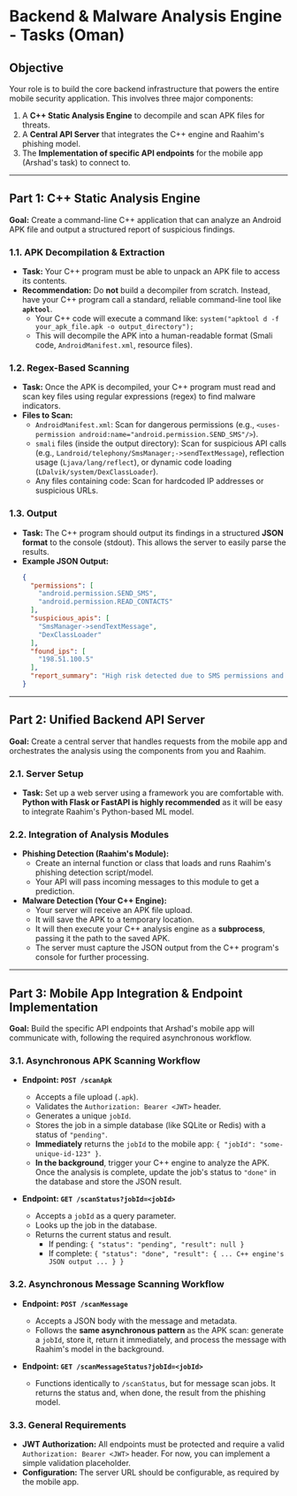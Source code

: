 
# Backend & Malware Analysis Engine - Tasks (Oman)

## Objective

Your role is to build the core backend infrastructure that powers the entire mobile security application. This involves three major components:
1.  A **C++ Static Analysis Engine** to decompile and scan APK files for threats.
2.  A **Central API Server** that integrates the C++ engine and Raahim's phishing model.
3.  The **Implementation of specific API endpoints** for the mobile app (Arshad's task) to connect to.

---

## Part 1: C++ Static Analysis Engine

**Goal:** Create a command-line C++ application that can analyze an Android APK file and output a structured report of suspicious findings.

### 1.1. APK Decompilation & Extraction
-   **Task:** Your C++ program must be able to unpack an APK file to access its contents.
-   **Recommendation:** Do **not** build a decompiler from scratch. Instead, have your C++ program call a standard, reliable command-line tool like **`apktool`**.
    -   Your C++ code will execute a command like: `system("apktool d -f your_apk_file.apk -o output_directory");`
    -   This will decompile the APK into a human-readable format (Smali code, `AndroidManifest.xml`, resource files).

### 1.2. Regex-Based Scanning
-   **Task:** Once the APK is decompiled, your C++ program must read and scan key files using regular expressions (regex) to find malware indicators.
-   **Files to Scan:**
    -   `AndroidManifest.xml`: Scan for dangerous permissions (e.g., `<uses-permission android:name="android.permission.SEND_SMS"/>`).
    -   `smali` files (inside the output directory): Scan for suspicious API calls (e.g., `Landroid/telephony/SmsManager;->sendTextMessage`), reflection usage (`Ljava/lang/reflect`), or dynamic code loading (`LDalvik/system/DexClassLoader`).
    -   Any files containing code: Scan for hardcoded IP addresses or suspicious URLs.

### 1.3. Output
-   **Task:** The C++ program should output its findings in a structured **JSON format** to the console (stdout). This allows the server to easily parse the results.
-   **Example JSON Output:**
    ```json
    {
      "permissions": [
        "android.permission.SEND_SMS",
        "android.permission.READ_CONTACTS"
      ],
      "suspicious_apis": [
        "SmsManager->sendTextMessage",
        "DexClassLoader"
      ],
      "found_ips": [
        "198.51.100.5"
      ],
      "report_summary": "High risk detected due to SMS permissions and C2-like IP address."
    }
    ```

---

## Part 2: Unified Backend API Server

**Goal:** Create a central server that handles requests from the mobile app and orchestrates the analysis using the components from you and Raahim.

### 2.1. Server Setup
-   **Task:** Set up a web server using a framework you are comfortable with. **Python with Flask or FastAPI is highly recommended** as it will be easy to integrate Raahim's Python-based ML model.

### 2.2. Integration of Analysis Modules
-   **Phishing Detection (Raahim's Module):**
    -   Create an internal function or class that loads and runs Raahim's phishing detection script/model.
    -   Your API will pass incoming messages to this module to get a prediction.
-   **Malware Detection (Your C++ Engine):**
    -   Your server will receive an APK file upload.
    -   It will save the APK to a temporary location.
    -   It will then execute your C++ analysis engine as a **subprocess**, passing it the path to the saved APK.
    -   The server must capture the JSON output from the C++ program's console for further processing.

---

## Part 3: Mobile App Integration & Endpoint Implementation

**Goal:** Build the specific API endpoints that Arshad's mobile app will communicate with, following the required asynchronous workflow.

### 3.1. Asynchronous APK Scanning Workflow
-   **Endpoint: `POST /scanApk`**
    -   Accepts a file upload (`.apk`).
    -   Validates the `Authorization: Bearer <JWT>` header.
    -   Generates a unique `jobId`.
    -   Stores the job in a simple database (like SQLite or Redis) with a status of `"pending"`.
    -   **Immediately** returns the `jobId` to the mobile app: `{ "jobId": "some-unique-id-123" }`.
    -   **In the background**, trigger your C++ engine to analyze the APK. Once the analysis is complete, update the job's status to `"done"` in the database and store the JSON result.

-   **Endpoint: `GET /scanStatus?jobId=<jobId>`**
    -   Accepts a `jobId` as a query parameter.
    -   Looks up the job in the database.
    -   Returns the current status and result.
        -   If pending: `{ "status": "pending", "result": null }`
        -   If complete: `{ "status": "done", "result": { ... C++ engine's JSON output ... } }`

### 3.2. Asynchronous Message Scanning Workflow
-   **Endpoint: `POST /scanMessage`**
    -   Accepts a JSON body with the message and metadata.
    -   Follows the **same asynchronous pattern** as the APK scan: generate a `jobId`, store it, return it immediately, and process the message with Raahim's model in the background.

-   **Endpoint: `GET /scanMessageStatus?jobId=<jobId>`**
    -   Functions identically to `/scanStatus`, but for message scan jobs. It returns the status and, when done, the result from the phishing model.

### 3.3. General Requirements
-   **JWT Authorization:** All endpoints must be protected and require a valid `Authorization: Bearer <JWT>` header. For now, you can implement a simple validation placeholder.
-   **Configuration:** The server URL should be configurable, as required by the mobile app.